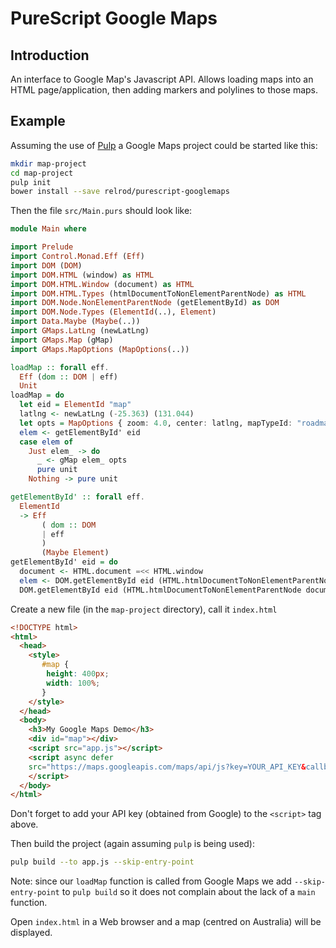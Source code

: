 # PureScript Google Maps

## Introduction

An interface to Google Map's Javascript API. Allows loading maps into an HTML page/application, then adding markers and polylines to those maps.

## Example

Assuming the use of [Pulp](https://github.com/purescript-contrib/pulp) a Google Maps project could be started like this:

```Bash
mkdir map-project
cd map-project
pulp init
bower install --save relrod/purescript-googlemaps
```

Then the file `src/Main.purs` should look like:

```PureScript
module Main where

import Prelude
import Control.Monad.Eff (Eff)
import DOM (DOM)
import DOM.HTML (window) as HTML
import DOM.HTML.Window (document) as HTML
import DOM.HTML.Types (htmlDocumentToNonElementParentNode) as HTML
import DOM.Node.NonElementParentNode (getElementById) as DOM
import DOM.Node.Types (ElementId(..), Element)
import Data.Maybe (Maybe(..))
import GMaps.LatLng (newLatLng)
import GMaps.Map (gMap)
import GMaps.MapOptions (MapOptions(..))

loadMap :: forall eff.
  Eff (dom :: DOM | eff)
  Unit
loadMap = do
  let eid = ElementId "map"
  latlng <- newLatLng (-25.363) (131.044)
  let opts = MapOptions { zoom: 4.0, center: latlng, mapTypeId: "roadmap" }
  elem <- getElementById' eid
  case elem of
    Just elem_ -> do
      _ <- gMap elem_ opts
      pure unit
    Nothing -> pure unit

getElementById' :: forall eff.
  ElementId
  -> Eff
       ( dom :: DOM
       | eff
       )
       (Maybe Element)
getElementById' eid = do
  document <- HTML.document =<< HTML.window
  elem <- DOM.getElementById eid (HTML.htmlDocumentToNonElementParentNode document)
  DOM.getElementById eid (HTML.htmlDocumentToNonElementParentNode document)
```

Create a new file (in the `map-project` directory), call it `index.html`

```html
<!DOCTYPE html>
<html>
  <head>
    <style>
       #map {
        height: 400px;
        width: 100%;
       }
    </style>
  </head>
  <body>
    <h3>My Google Maps Demo</h3>
    <div id="map"></div>
    <script src="app.js"></script>
    <script async defer
    src="https://maps.googleapis.com/maps/api/js?key=YOUR_API_KEY&callback=PS.Main.loadMap">
    </script>
  </body>
</html>
```

Don't forget to add your API key (obtained from Google) to the `<script>` tag above.

Then build the project (again assuming `pulp` is being used):

```bash
pulp build --to app.js --skip-entry-point
```

Note: since our `loadMap` function is called from Google Maps we add `--skip-entry-point` to `pulp build` so it does not complain about the lack of a `main` function.

Open `index.html` in a Web browser and a map (centred on Australia) will be displayed.